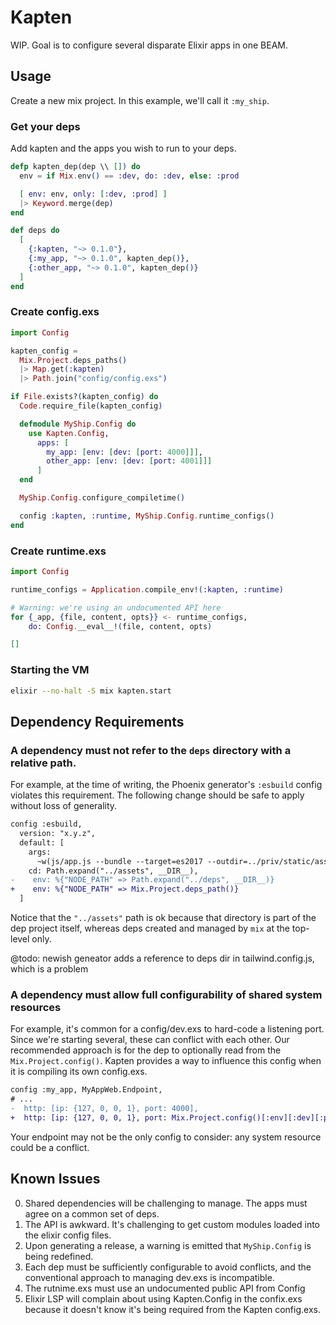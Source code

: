 # Kapten

WIP. Goal is to configure several disparate Elixir apps in one BEAM.

## Usage

Create a new mix project. In this example, we'll call it `:my_ship`.

### Get your deps

Add kapten and the apps you wish to run to your deps.

```elixir
defp kapten_dep(dep \\ []) do
  env = if Mix.env() == :dev, do: :dev, else: :prod

  [ env: env, only: [:dev, :prod] ]
  |> Keyword.merge(dep)
end

def deps do
  [
    {:kapten, "~> 0.1.0"},
    {:my_app, "~> 0.1.0", kapten_dep()},
    {:other_app, "~> 0.1.0", kapten_dep()}
  ]
end
```

### Create config.exs

```elixir
import Config

kapten_config =
  Mix.Project.deps_paths()
  |> Map.get(:kapten)
  |> Path.join("config/config.exs")

if File.exists?(kapten_config) do
  Code.require_file(kapten_config)

  defmodule MyShip.Config do
    use Kapten.Config,
      apps: [
        my_app: [env: [dev: [port: 4000]]],
        other_app: [env: [dev: [port: 4001]]]
      ]
  end

  MyShip.Config.configure_compiletime()

  config :kapten, :runtime, MyShip.Config.runtime_configs()
end
```

### Create runtime.exs

```elixir
import Config

runtime_configs = Application.compile_env!(:kapten, :runtime)

# Warning: we're using an undocumented API here
for {_app, {file, content, opts}} <- runtime_configs,
    do: Config.__eval__!(file, content, opts)

[]
```

### Starting the VM

```bash
elixir --no-halt -S mix kapten.start
```

## Dependency Requirements

### A dependency must not refer to the `deps` directory with a relative path.

For example, at the time of writing, the Phoenix generator's `:esbuild` config violates this requirement.
The following change should be safe to apply without loss of generality.

```diff
config :esbuild,
  version: "x.y.z",
  default: [
    args:
      ~w(js/app.js --bundle --target=es2017 --outdir=../priv/static/assets --external:/fonts/* --external:/images/*),
    cd: Path.expand("../assets", __DIR__),
-    env: %{"NODE_PATH" => Path.expand("../deps", __DIR__)}
+    env: %{"NODE_PATH" => Mix.Project.deps_path()}
  ]
```

Notice that the `"../assets"` path is ok because that directory is part of the dep project itself, whereas
deps created and managed by `mix` at the top-level only.

@todo: newish geneator adds a reference to deps dir in tailwind.config.js, which is a problem

### A dependency must allow full configurability of shared system resources

For example, it's common for a config/dev.exs to hard-code a listening port. Since we're starting
several, these can conflict with each other. Our recommended approach is for the dep to optionally
read from the `Mix.Project.config()`. Kapten provides a way to influence this config when it is
compiling its own config.exs.

```diff
config :my_app, MyAppWeb.Endpoint,
# ...
-  http: [ip: {127, 0, 0, 1}, port: 4000],
+  http: [ip: {127, 0, 0, 1}, port: Mix.Project.config()[:env][:dev][:port] || 4000],
```

Your endpoint may not be the only config to consider: any system resource could be a conflict.

## Known Issues

0. Shared dependencies will be challenging to manage. The apps must agree on a common set of deps.
1. The API is awkward. It's challenging to get custom modules loaded into the elixir config files.
2. Upon generating a release, a warning is emitted that `MyShip.Config` is being redefined.
3. Each dep must be sufficiently configurable to avoid conflicts, and the conventional approach to managing dev.exs is incompatible.
4. The rutnime.exs must use an undocumented public API from Config
5. Elixir LSP will complain about using Kapten.Config in the confix.exs because it doesn't know it's being required from the Kapten config.exs.

